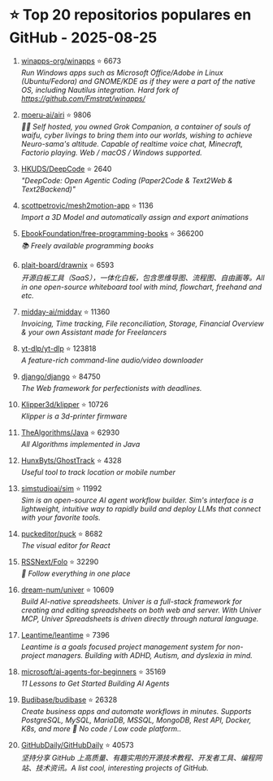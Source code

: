 # ⭐ Top 20 repositorios populares en GitHub - 2025-08-25

1. [winapps-org/winapps](https://github.com/winapps-org/winapps) ⭐ 6673  
   _Run Windows apps such as Microsoft Office/Adobe in Linux (Ubuntu/Fedora) and GNOME/KDE as if they were a part of the native OS, including Nautilus integration. Hard fork of https://github.com/Fmstrat/winapps/_

2. [moeru-ai/airi](https://github.com/moeru-ai/airi) ⭐ 9806  
   _💖🧸 Self hosted, you owned Grok Companion, a container of souls of waifu, cyber livings to bring them into our worlds, wishing to achieve Neuro-sama's altitude. Capable of realtime voice chat, Minecraft, Factorio playing. Web / macOS / Windows supported._

3. [HKUDS/DeepCode](https://github.com/HKUDS/DeepCode) ⭐ 2640  
   _"DeepCode: Open Agentic Coding (Paper2Code & Text2Web & Text2Backend)"_

4. [scottpetrovic/mesh2motion-app](https://github.com/scottpetrovic/mesh2motion-app) ⭐ 1136  
   _Import a 3D Model and automatically assign and export animations_

5. [EbookFoundation/free-programming-books](https://github.com/EbookFoundation/free-programming-books) ⭐ 366200  
   _📚 Freely available programming books_

6. [plait-board/drawnix](https://github.com/plait-board/drawnix) ⭐ 6593  
   _开源白板工具（SaaS），一体化白板，包含思维导图、流程图、自由画等。All in one open-source whiteboard tool with mind, flowchart, freehand and etc._

7. [midday-ai/midday](https://github.com/midday-ai/midday) ⭐ 11360  
   _Invoicing, Time tracking, File reconciliation, Storage, Financial Overview & your own Assistant made for Freelancers_

8. [yt-dlp/yt-dlp](https://github.com/yt-dlp/yt-dlp) ⭐ 123818  
   _A feature-rich command-line audio/video downloader_

9. [django/django](https://github.com/django/django) ⭐ 84750  
   _The Web framework for perfectionists with deadlines._

10. [Klipper3d/klipper](https://github.com/Klipper3d/klipper) ⭐ 10726  
   _Klipper is a 3d-printer firmware_

11. [TheAlgorithms/Java](https://github.com/TheAlgorithms/Java) ⭐ 62930  
   _All Algorithms implemented in Java_

12. [HunxByts/GhostTrack](https://github.com/HunxByts/GhostTrack) ⭐ 4328  
   _Useful tool to track location or mobile number_

13. [simstudioai/sim](https://github.com/simstudioai/sim) ⭐ 11992  
   _Sim is an open-source AI agent workflow builder. Sim's interface is a lightweight, intuitive way to rapidly build and deploy LLMs that connect with your favorite tools._

14. [puckeditor/puck](https://github.com/puckeditor/puck) ⭐ 8682  
   _The visual editor for React_

15. [RSSNext/Folo](https://github.com/RSSNext/Folo) ⭐ 32290  
   _🧡 Follow everything in one place_

16. [dream-num/univer](https://github.com/dream-num/univer) ⭐ 10609  
   _Build AI-native spreadsheets. Univer is a full-stack framework for creating and editing spreadsheets on both web and server. With Univer MCP, Univer Spreadsheets is driven directly through natural language._

17. [Leantime/leantime](https://github.com/Leantime/leantime) ⭐ 7396  
   _Leantime is a goals focused project management system for non-project managers. Building with ADHD, Autism, and dyslexia in mind._

18. [microsoft/ai-agents-for-beginners](https://github.com/microsoft/ai-agents-for-beginners) ⭐ 35169  
   _11 Lessons to Get Started Building AI Agents_

19. [Budibase/budibase](https://github.com/Budibase/budibase) ⭐ 26328  
   _Create business apps and automate workflows in minutes. Supports PostgreSQL, MySQL, MariaDB, MSSQL, MongoDB, Rest API, Docker, K8s, and more 🚀 No code / Low code platform.._

20. [GitHubDaily/GitHubDaily](https://github.com/GitHubDaily/GitHubDaily) ⭐ 40573  
   _坚持分享 GitHub 上高质量、有趣实用的开源技术教程、开发者工具、编程网站、技术资讯。A list cool, interesting projects of GitHub._


<!-- Última actualización: 2025-08-25T08:06:06.929293 UTC -->